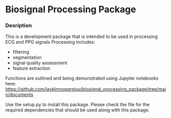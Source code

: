# Biosignal Processing Package

### Desription
This is a development package that is intended to be used in processing ECG and PPG signals
Processing includes:
- filtering
- segmentation
- signal quality assessment
- feature extraction

Functions are outlined and being demonstrated using Jupyter notebooks here: https://github.com/jayklmnopqrstuv/biosignal_processing_package/tree/main/documents 

Use the setup.py to install this package. Please check the file for the required dependencies that should be used along with this package.